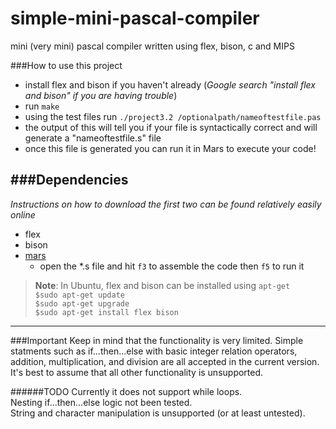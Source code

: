 simple-mini-pascal-compiler
===========================

mini (very mini) pascal compiler written using flex, bison, c and MIPS

###How to use this project
- install flex and bison if you haven't already
  (*Google search "install flex and bison" if you are having trouble*)
- run ```make```
- using the test files run ```./project3.2 /optionalpath/nameoftestfile.pas```
- the output of this will tell you if your file is syntactically correct and will generate a "nameoftestfile.s" file
- once this file is generated you can run it in Mars to execute your code!


###Dependencies
-----------------------------
*Instructions on how to download the first two can be found relatively easily online*  

- flex 
- bison  
- [mars](http://courses.missouristate.edu/KenVollmar/MARS/download.htm)  
  - open the *.s file and hit ```f3``` to assemble the code then ```f5``` to run it

> **Note**: In Ubuntu, flex and bison can be installed using ```apt-get```  
```$sudo apt-get update```  
```$sudo apt-get upgrade ```  
```$sudo apt-get install flex bison```

---------------------------
###Important
Keep in mind that the functionality is very limited. Simple statments such as if...then...else with basic integer relation operators, addition, multiplication, and division are all accepted in the current version. It's best to assume that all other functionality is unsupported.

######TODO
Currently it does not support while loops.   
Nesting if...then...else logic not been tested.  
String and character manipulation is unsupported (or at least untested).
